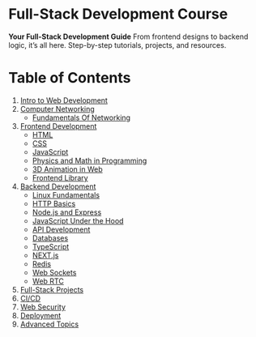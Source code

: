 
# Full-Stack Development Course 

**Your Full-Stack Development Guide**
From frontend designs to backend logic, it’s all here.
Step-by-step tutorials, projects, and resources.


# Table of Contents

1. [Intro to Web Development](01.IntroWebDevelopment/IntroWebDevelopment.md)
2. [Computer Networking](02.ComputerNetworking/ComputerNetworking.md)
   - [Fundamentals Of Networking](03.FundamentalsOfNetworking/FundamentalsOfNetworking.md)
3. [Frontend Development](04.Fronted)
   - [HTML](04.Fronted/HTML)
   - [CSS](#html-and-css)
   - [JavaScript](#javascript)
   - [Physics and Math in Programming](#physics-and-math-in-programming)
   - [3D Animation in Web](#3d-animation-in-web)
   - [Frontend Library](#frontend-library)
4. [Backend Development](#4-backend-development)
   - [Linux Fundamentals](#linux-fundamentals)
   - [HTTP Basics](#http-basics)
   - [Node.js and Express](#nodejs-and-express)
   - [JavaScript Under the Hood](#javascript-under-the-hood)
   - [API Development](#api-development)
   - [Databases](#databases)
   - [TypeScript](#typescript)
   - [NEXT.js](#nextjs)
   - [Redis](#redis)
   - [Web Sockets](#web-sockets)
   - [Web RTC](#web-rtc)
5. [Full-Stack Projects](#5-full-stack-projects)
6. [CI/CD](#6-cicd)
7. [Web Security](#7-web-security)
8. [Deployment](#8-deployment)
9. [Advanced Topics](#9-advanced-topics)


